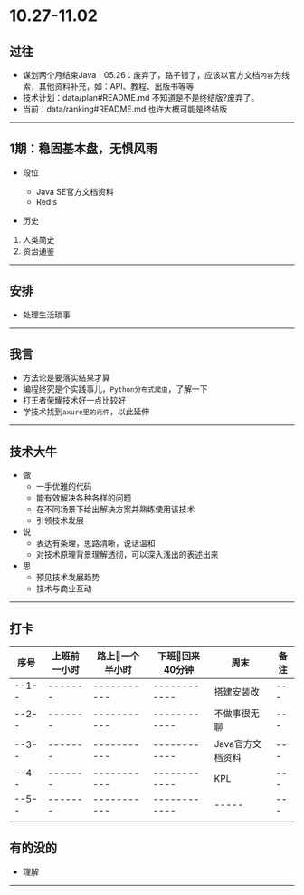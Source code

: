 #   10.27-11.02

##  过往
-   谋划两个月结束Java：05.26：废弃了，路子错了，应该以官方文档`内容`为线索，其他资料补充，如：API、教程、出版书等等
-   技术计划：data/plan#README.md 不知道是不是终结版?废弃了。
-   当前：data/ranking#README.md 也许大概可能是终结版

----


##  1期：稳固基本盘，无惧风雨
-   段位
    -   Java SE官方文档资料
    -   Redis

-   历史
1.  人类简史
2.  资治通鉴

----

##  安排
-   处理生活琐事


----


##  我言
-   方法论是要落实结果才算
-   编程终究是个实践事儿，`Python分布式爬虫`，了解一下
-   打王者荣耀技术好一点比较好
-   学技术找到`axure里的元件`，以此延伸


----

##  技术大牛
-   做
    -   一手优雅的代码
    -   能有效解决各种各样的问题
    -   在不同场景下给出解决方案并熟练使用该技术
    -   引领技术发展
-   说
    -   表达有条理，思路清晰，说话温和
    -   对技术原理背景理解透彻，可以深入浅出的表述出来
-   思
    -   预见技术发展趋势
    -   技术与商业互动

----

##  打卡
| 序号 |  上班前一小时 |  路上一个半小时  |  下班回来40分钟  |  周末  | 备注 |
| ---- |  -------   | -------------  |  ------------  |  ----- | --- | 
| --1-- |  -------   | -----------  |  ------------  |  搭建安装改 | --- | 
| --2-- |  -------   | -----------  |  ------------  |  不做事很无聊 | --- | 
| --3-- |  -------   | -----------  |  ------------  |  Java官方文档资料 | --- | 
| --4-- |  -------   | -----------  |  ------------  |  KPL | --- | 
| --5-- |  -------   | -----------  |  ------------  |  ----- | --- | 
|  |  | |  | |||




##  有的没的
-   理解

----
